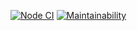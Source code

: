 [![Node CI](https://github.com/justannieannie/frontend-project-lvl1/workflows/Node%20CI/badge.svg)](https://github.com/justannieannie/frontend-project-lvl1/actions)
[![Maintainability](https://api.codeclimate.com/v1/badges/a99a88d28ad37a79dbf6/maintainability)](https://codeclimate.com/github/codeclimate/codeclimate/maintainability)
